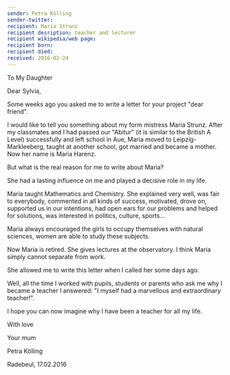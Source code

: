 ```yaml
---
sender: Petra Kölling 
sender-twitter: 
recipient: Maria Strunz
recipient desription: teacher and lecturer
recipient wikipedia/web page:
recipient born:
recipient died:
received: 2016-02-24
---
```

To My Daughter

Dear Sylvia,

Some weeks ago you asked me to write a letter for your project "dear friend". 

I would like to tell you something about my form mistress Maria Strunz. After my classmates and I had passed our "Abitur" (it is similar to the British A Level) successfully and left school in Aue, Maria moved to Leipzig-Markleeberg, taught at another school, got married and became a mother. Now her name is Maria Harenz.

But what is the real reason for me to write about Maria? 

She had a lasting influence on me and played a decisive role in my life. 

Maria taught Mathematics and Chemistry. She explained very well, was fair to everybody, commented in all kinds of success, motivated, drove on, supported us in our intentions, had open ears for our problems and helped for solutions, was interested in politics, culture, sports...

Maria always encouraged the girls to occupy themselves with natural sciences, women are able to study these subjects.

Now Maria is retired. She gives lectures at the observatory. I think Maria simply cannot separate from work. 

She allowed me to write this letter when I called her some days ago.

Well, all the time I worked with pupils, students or parents who ask me why I became a teacher I answered: "I myself had a marvellous and extraordinary teacher!".

I hope you can now imagine why I have been a teacher for all my life. 

With love

Your mum

Petra Kölling

Radebeul, 17.02.2016